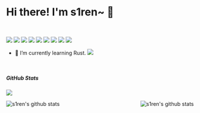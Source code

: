 # Hi there! I'm s1ren~ 👋
<br>

![](https://img.shields.io/badge/-Docker-2496ED?style=flat-square&logo=Docker&logoColor=fff) ![](https://img.shields.io/badge/-Linux-f05032?style=flat-square&logo=Linux&logoColor=black) ![](https://img.shields.io/badge/-Go-00ACD7?style=flat-square&logo=Go&logoColor=fff) ![](https://img.shields.io/badge/-Git-f05032?style=flat-square&logo=git&logoColor=white) ![](https://img.shields.io/badge/-Kubernetes-2496ED?style=flat-square&logo=Kubernetes&logoColor=fff) ![](https://img.shields.io/badge/-Electron-87CEEB?style=flat-square&logo=Electron&logoColor=blue) ![](https://img.shields.io/badge/-vue.js-87CEEB?style=flat-square&logo=vue.js&logoColor=green) ![](https://img.shields.io/badge/-javascript-f05032?style=flat-square&logo=javascript&logoColor=fff) ![](https://img.shields.io/badge/-Hyperledger-f05032?style=flat-square&logo=Hyperledger&logoColor=black)

- 🌱 I’m currently learning Rust.  ![](https://img.shields.io/badge/-Rust-f05032?style=flat-square&logo=Rust&logoColor=yellow)

<br>

##### GitHub Stats

![](https://activity-graph.herokuapp.com/graph?username=hxx258456&theme=github)

<div align="center">
    <a href="https://github.com/hxx258456">
        <img align="left" src="https://github-readme-stats.vercel.app/api?username=hxx258456&show_icons=truee&include_all_commits=true&theme=onedark&hide=prs" alt="s1ren's github stats"/>
    </a>
    <a href="https://github.com/hxx258456">
        <img align="right" src="https://github-readme-stats.vercel.app/api/top-langs/?username=hxx258456&layout=compact&show_icons=truee&include_all_commits=true&theme=onedark&card_width=230" alt="s1ren's github stats"/>
    </a>
</div>
